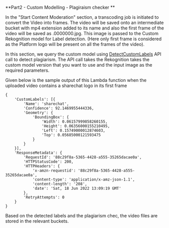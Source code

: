 **Part2 - Custom Modelling - Plagiraism checker **

In the "Start Content Moderation" section, a transcoding job is initiated to convert the Video into frames. The video will be saved onto an intermediate bucket with mp4 extension added to its name and also the first frame of the video will be saved as .0000000.jpg. This image is passed to the Custom Rekognition model for Label detection. (Here only first frame is considered as the Platform logo will be present on all the frames of the video).

In this section, we query the custom model using [DetectCustomLabels](https://docs.aws.amazon.com/rekognition/latest/APIReference/API_DetectCustomLabels.html) API call to detect plagiarism.  The API call takes the Rekognition takes the custom model version that you want to use and the input image as the required parameters.

Given below is the sample output of this Lambda function when the uploaded video contains a sharechat logo in its first frame

```
{
	'CustomLabels': [{
		'Name': 'sharechat',
		'Confidence': 92.1469955444336,
		'Geometry': {
			'BoundingBox': {
				'Width': 0.06157999858260155,
				'Height': 0.06356000155210495,
				'Left': 0.15749000012874603,
				'Top': 0.05685000121593475
			}
		}
	}],
	'ResponseMetadata': {
		'RequestId': '88c29f8a-5365-4428-a555-35265dacae0a',
		'HTTPStatusCode': 200,
		'HTTPHeaders': {
			'x-amzn-requestid': '88c29f8a-5365-4428-a555-35265dacae0a',
			'content-type': 'application/x-amz-json-1.1',
			'content-length': '208',
			'date': 'Sat, 18 Jun 2022 13:09:19 GMT'
		},
		'RetryAttempts': 0
	}
}
``` 

Based on the detected labels and the plagiarism chec, the video files are stored in the relevant buckets.
